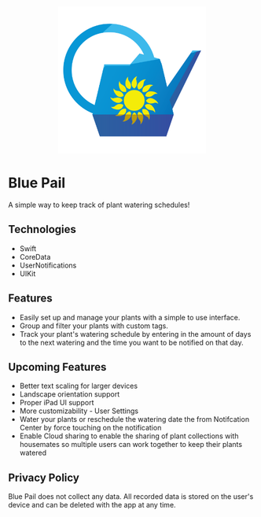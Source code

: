 <p align="center">
  <img width="300" height="300" src="https://github.com/Davidwallacesadler/BluePail/blob/master/LargeAppLogo.png?raw=true">
</p>

# Blue Pail
A simple way to keep track of plant watering schedules!
## Technologies
* Swift
* CoreData
* UserNotifications
* UIKit
## Features
* Easily set up and manage your plants with a simple to use interface.
* Group and filter your plants with custom tags. 
* Track your plant's watering schedule by entering in the amount of days to the next watering and the time you want to be notified on that day.
## Upcoming Features
* Better text scaling for larger devices
* Landscape orientation support
* Proper iPad UI support
* More customizability - User Settings
* Water your plants or reschedule the watering date the from Notifcation Center by force touching on the notification
* Enable Cloud sharing to enable the sharing of plant collections with housemates so multiple users can work together to keep their plants watered
## Privacy Policy
Blue Pail does not collect any data. All recorded data is stored on the user's device and can be deleted with the app at any time.

